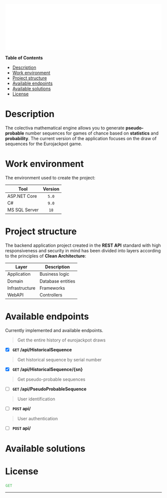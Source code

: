 ﻿![](https://raw.githubusercontent.com/malloc314/Colectiva/7cf40579acf6e195de5f3ca3a82678b738973af2/Docs/Colectiva-logo-v1.svg)

**Table of Contents**
- [Description](#description "Description")
- [Work environment](#work-environment "Work environment")
- [Project structure](#project-structure "Project structure")
- [Available endpoints](#available-endpoints "Available endpoints")
- [Available solutions](#available-solutions "Available solutions")
- [License](#license "License")

# Description
The colectiva mathematical engine allows you to generate **pseudo-probable** number sequences for games of chance based on **statistics** and **probability**. The current version of the application focuses on the draw of sequences for the Eurojackpot game.

# Work environment
The environment used to create the project:
                    
Tool | Version
------------- | :-------------:
ASP.NET Core  | `5.0`
C# | `9.0`
MS SQL Server | `18`

# Project structure
The backend application project created in the **REST API** standard with high responsiveness and security in mind has been divided into layers according to the principles of **Clean Architecture**:

Layer | Description
------------- | -------------
Application  | Business logic
Domain | Database entities
Infrastructure | Frameworks
WebAPI | Controllers

# Available endpoints
Currently implemented and available endpoints.

> Get the entire history of eurojackpot draws

- [x] **`GET` /api/HistoricalSequence** 

> Get historical sequence by serial number

- [x]  **`GET` /api/HistoricalSequence/{sn}** 

> Get pseudo-probable sequences

- [ ]  **`GET` /api/PseudoProbableSequence** 

> User identification

- [ ]  **`POST` api/** 

> User authentication

- [ ]  **`POST` api/**  



# Available solutions

# License

<code style="border-radius:2em; border-color:#2ea04366; color:#3fb950; border:1px solid transparent;">GET</code>

****